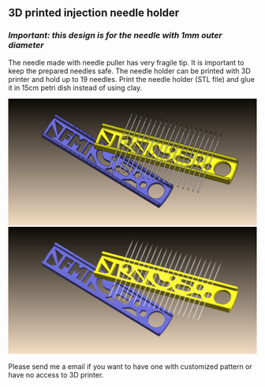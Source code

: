## 3D printed injection needle holder
### *Important: this design is for the needle with 1mm outer diameter*
The needle made with needle puller has very fragile tip. It is important to keep the prepared needles safe. 
The needle holder can be printed with 3D printer and hold up to 19 needles.
Print the needle holder (STL file) and glue it in 15cm petri dish instead of using clay.

<img src="https://github.com/yanwuguo/injection_needle_holder/blob/master/needle_holder_assem2.JPG" width="650">


<img src="https://github.com/yanwuguo/injection_needle_holder/blob/master/needle_holder_assem.JPG" width="650">

Please send me a email if you want to have one with customized pattern or have no access to 3D printer. 



